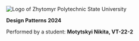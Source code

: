 ![Logo of Zhytomyr Polytechnic State University](https://media.ztu.edu.ua/wp-content/uploads/2020/02/Group-6-1-1536x465.png)

**Design Patterns 2024**

Performed by a student: **Motytskyi Nikita, VT-22-2** 